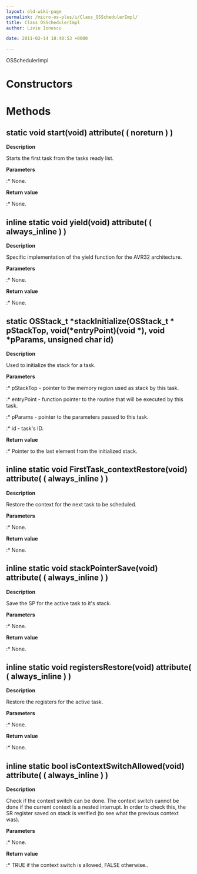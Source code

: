 ```yaml
---
layout: old-wiki-page
permalink: /micro-os-plus/i/Class_OSSchedulerImpl/
title: Class OSSchedulerImpl
author: Liviu Ionescu

date: 2011-02-14 18:40:53 +0000

---
```


OSSchedulerImpl

Constructors
============

Methods
=======

static void start(void) __attribute__( ( noreturn ) )
---------------------------------------------------------

**Description**


Starts the first task from the tasks ready list.

**Parameters**

:\* None.

**Return value**

:\* None.

inline static void yield(void) __attribute__( ( always_inline ) )
----------------------------------------------------------------------

**Description**


Specific implementation of the yield function for the AVR32 architecture.

**Parameters**

:\* None.

**Return value**

:\* None.

static OSStack_t \*stackInitialize(OSStack_t \* pStackTop, void(\*entryPoint)(void \*), void \*pParams, unsigned char id)
---------------------------------------------------------------------------------------------------------------------------

**Description**


Used to initialize the stack for a task.

**Parameters**

:\* pStackTop - pointer to the memory region used as stack by this task.

:\* entryPoint - function pointer to the routine that will be executed by this task.

:\* pParams - pointer to the parameters passed to this task.

:\* id - task's ID.

**Return value**

:\* Pointer to the last element from the initialized stack.

inline static void FirstTask_contextRestore(void) __attribute__( ( always_inline ) )
------------------------------------------------------------------------------------------

**Description**


Restore the context for the next task to be scheduled.

**Parameters**

:\* None.

**Return value**

:\* None.

inline static void stackPointerSave(void) __attribute__( ( always_inline ) )
---------------------------------------------------------------------------------

**Description**


Save the SP for the active task to it's stack.

**Parameters**

:\* None.

**Return value**

:\* None.

inline static void registersRestore(void) __attribute__( ( always_inline ) )
---------------------------------------------------------------------------------

**Description**


Restore the registers for the active task.

**Parameters**

:\* None.

**Return value**

:\* None.

inline static bool isContextSwitchAllowed(void) __attribute__( ( always_inline ) )
---------------------------------------------------------------------------------------

**Description**


Check if the context switch can be done. The context switch cannot be done if the current context is a nested interrupt. In order to check this, the SR register saved on stack is verified (to see what the previous context was).

**Parameters**

:\* None.

**Return value**

:\* TRUE if the context switch is allowed, FALSE otherwise..
